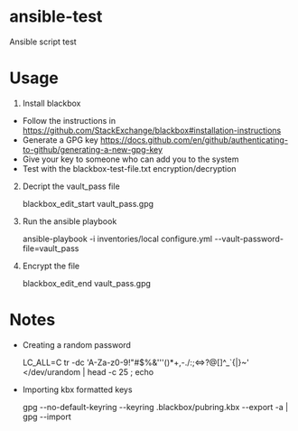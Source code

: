 # ansible-test
Ansible script test

# Usage
1. Install blackbox
- Follow the instructions in https://github.com/StackExchange/blackbox#installation-instructions
- Generate a GPG key https://docs.github.com/en/github/authenticating-to-github/generating-a-new-gpg-key
- Give your key to someone who can add you to the system
- Test with the blackbox-test-file.txt encryption/decryption

2. Decript the vault_pass file

    blackbox_edit_start vault_pass.gpg
    
3. Run the ansible playbook

    ansible-playbook -i inventories/local configure.yml --vault-password-file=vault_pass

4. Encrypt the file

    blackbox_edit_end vault_pass.gpg

# Notes
- Creating a random password

    LC_ALL=C tr -dc 'A-Za-z0-9!"#$%&'\''()*+,-./:;<=>?@[\]^_`{|}~' </dev/urandom | head -c 25 ; echo    

- Importing kbx formatted keys

	gpg --no-default-keyring --keyring .blackbox/pubring.kbx  --export -a | gpg --import

